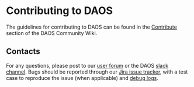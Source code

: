 # Contributing to DAOS

The guidelines for contributing to DAOS can be found in the
[Contribute](http://wiki.daos.io/spaces/DC/pages/4836655701/Coding+Rules)
section of the DAOS Community Wiki.

## Contacts

For any questions, please post to our
[user forum](https://daos.groups.io/g/daos)
or the DAOS
[slack channel](https://daos-stack.slack.com/).
Bugs should be reported through our
[Jira issue tracker](https://jira.daos.io/),
with a test case to reproduce the issue (when applicable)
and [debug logs](./docs/debugging.md).
